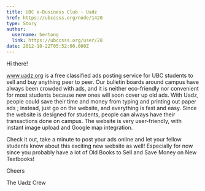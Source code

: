 ```yaml
---
title: UBC e-Business Club - Uadz 
href: https://ubccsss.org/node/1420
type: Story
author:
  username: bertong
  link: https://ubccsss.org/user/28
date: 2012-10-22T05:52:00.000Z
---
```


<div class="field field-name-body field-type-text-with-summary field-label-hidden"><div class="field-items"><div class="field-item even"><p>Hi there! </p>
<p><a href="http://www.uadz.org">www.uadz.org</a> is a free classified ads posting service for UBC students to sell and buy anything peer to peer. Our bulletin boards around campus have always been crowded with ads, and it is neither eco-friendly nor convenient for most students because new ones will soon cover up old ads. With Uadz, people could save their time and money from typing and printing out paper ads ; instead, just go on the website, and everything is fast and easy. Since the website is designed for students, people can always have their transactions done on campus. The website is very user-friendly, with instant image upload and Google map integration. </p>
<p>Check it out, take a minute to post your ads online and let your fellow students know about this exciting new website as well! Especially for now since you probably have a lot of Old Books to Sell and Save Money on New Textbooks!</p>
<p>Cheers</p>
<p>The Uadz Crew </p>
</div></div></div>    <footer>
          </footer>